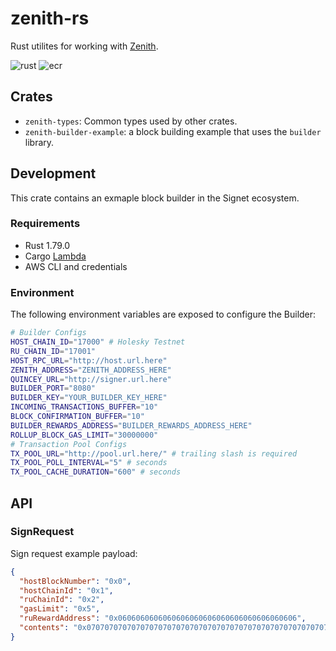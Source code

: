 # zenith-rs

Rust utilites for working with [Zenith](https://github.com/init4tech/zenith).

![rust](https://github.com/init4tech/zenith-rs/actions/workflows/rust-ci.yml/badge.svg) ![ecr](https://github.com/init4tech/zenith-rs/actions/workflows/ecr-cd.yml/badge.svg)

## Crates

- `zenith-types`: Common types used by other crates.
- `zenith-builder-example`: a block building example that uses the `builder` library.

## Development

This crate contains an exmaple block builder in the Signet ecosystem.

### Requirements

- Rust 1.79.0
- Cargo [Lambda](https://www.cargo-lambda.info/)
- AWS CLI and credentials

### Environment

The following environment variables are exposed to configure the Builder:

```bash
# Builder Configs
HOST_CHAIN_ID="17000" # Holesky Testnet
RU_CHAIN_ID="17001"
HOST_RPC_URL="http://host.url.here"
ZENITH_ADDRESS="ZENITH_ADDRESS_HERE"
QUINCEY_URL="http://signer.url.here"
BUILDER_PORT="8080"
BUILDER_KEY="YOUR_BUILDER_KEY_HERE"
INCOMING_TRANSACTIONS_BUFFER="10"
BLOCK_CONFIRMATION_BUFFER="10"
BUILDER_REWARDS_ADDRESS="BUILDER_REWARDS_ADDRESS_HERE"
ROLLUP_BLOCK_GAS_LIMIT="30000000"
# Transaction Pool Configs
TX_POOL_URL="http://pool.url.here/" # trailing slash is required
TX_POOL_POLL_INTERVAL="5" # seconds
TX_POOL_CACHE_DURATION="600" # seconds
```

## API

### SignRequest

Sign request example payload:

```json
{
  "hostBlockNumber": "0x0",
  "hostChainId": "0x1",
  "ruChainId": "0x2",
  "gasLimit": "0x5",
  "ruRewardAddress": "0x0606060606060606060606060606060606060606",
  "contents": "0x0707070707070707070707070707070707070707070707070707070707070707"
}
```
